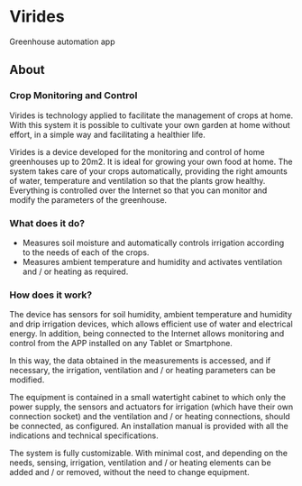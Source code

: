 # Virides

Greenhouse automation app

## About

### Crop Monitoring and Control

Virides is technology applied to facilitate the management of crops at home. With this system it is possible to cultivate your own garden at home without effort, in a simple way and facilitating a healthier life.

Virides is a device developed for the monitoring and control of home greenhouses up to 20m2. It is ideal for growing your own food at home. The system takes care of your crops automatically, providing the right amounts of water, temperature and ventilation so that the plants grow healthy. Everything is controlled over the Internet so that you can monitor and modify the parameters of the greenhouse.

### What does it do?

- Measures soil moisture and automatically controls irrigation according to the needs of each of the crops.
- Measures ambient temperature and humidity and activates ventilation and / or heating as required.

### How does it work?

The device has sensors for soil humidity, ambient temperature and humidity and drip irrigation devices, which allows efficient use of water and electrical energy. In addition, being connected to the Internet allows monitoring and control from the APP installed on any Tablet or Smartphone.

In this way, the data obtained in the measurements is accessed, and if necessary, the irrigation, ventilation and / or heating parameters can be modified.

The equipment is contained in a small watertight cabinet to which only the power supply, the sensors and actuators for irrigation (which have their own connection socket) and the ventilation and / or heating connections, should be connected, as configured. An installation manual is provided with all the indications and technical specifications.

The system is fully customizable. With minimal cost, and depending on the needs, sensing, irrigation, ventilation and / or heating elements can be added and / or removed, without the need to change equipment.
